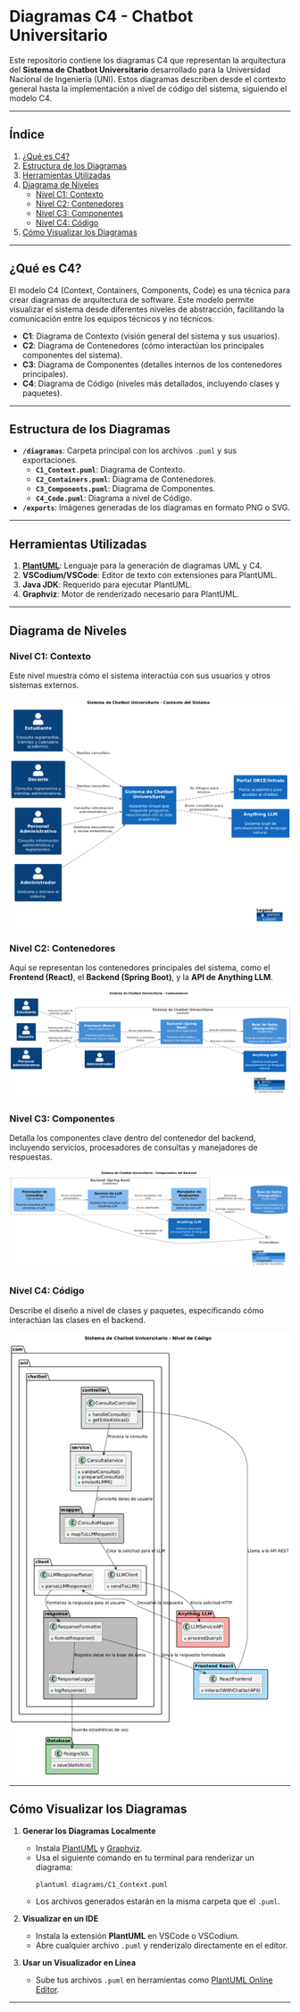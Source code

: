 # **Diagramas C4 - Chatbot Universitario**

Este repositorio contiene los diagramas C4 que representan la arquitectura del **Sistema de Chatbot Universitario** desarrollado para la Universidad Nacional de Ingeniería (UNI). Estos diagramas describen desde el contexto general hasta la implementación a nivel de código del sistema, siguiendo el modelo C4.

---

## **Índice**
1. [¿Qué es C4?](#qué-es-c4)
2. [Estructura de los Diagramas](#estructura-de-los-diagramas)
3. [Herramientas Utilizadas](#herramientas-utilizadas)
4. [Diagrama de Niveles](#diagrama-de-niveles)
   - [Nivel C1: Contexto](#nivel-c1-contexto)
   - [Nivel C2: Contenedores](#nivel-c2-contenedores)
   - [Nivel C3: Componentes](#nivel-c3-componentes)
   - [Nivel C4: Código](#nivel-c4-código)
5. [Cómo Visualizar los Diagramas](#cómo-visualizar-los-diagramas)

---

## **¿Qué es C4?**
El modelo C4 (Context, Containers, Components, Code) es una técnica para crear diagramas de arquitectura de software. Este modelo permite visualizar el sistema desde diferentes niveles de abstracción, facilitando la comunicación entre los equipos técnicos y no técnicos.

- **C1**: Diagrama de Contexto (visión general del sistema y sus usuarios).
- **C2**: Diagrama de Contenedores (cómo interactúan los principales componentes del sistema).
- **C3**: Diagrama de Componentes (detalles internos de los contenedores principales).
- **C4**: Diagrama de Código (niveles más detallados, incluyendo clases y paquetes).

---

## **Estructura de los Diagramas**
- **`/diagramas`**: Carpeta principal con los archivos `.puml` y sus exportaciones.
  - **`C1_Context.puml`**: Diagrama de Contexto.
  - **`C2_Containers.puml`**: Diagrama de Contenedores.
  - **`C3_Components.puml`**: Diagrama de Componentes.
  - **`C4_Code.puml`**: Diagrama a nivel de Código.
- **`/exports`**: Imágenes generadas de los diagramas en formato PNG o SVG.

---

## **Herramientas Utilizadas**
1. **[PlantUML](https://plantuml.com/es)**: Lenguaje para la generación de diagramas UML y C4.
2. **VSCodium/VSCode**: Editor de texto con extensiones para PlantUML.
3. **Java JDK**: Requerido para ejecutar PlantUML.
4. **Graphviz**: Motor de renderizado necesario para PlantUML.

---

## **Diagrama de Niveles**

### **Nivel C1: Contexto**
Este nivel muestra cómo el sistema interactúa con sus usuarios y otros sistemas externos.

![C1](./exports/C1_Context.png)

### **Nivel C2: Contenedores**
Aquí se representan los contenedores principales del sistema, como el **Frontend (React)**, el **Backend (Spring Boot)**, y la **API de Anything LLM**.

![C2](./exports/C2_Containers.png)

### **Nivel C3: Componentes**
Detalla los componentes clave dentro del contenedor del backend, incluyendo servicios, procesadores de consultas y manejadores de respuestas.

![C3](./exports/C3_Components.png)

### **Nivel C4: Código**
Describe el diseño a nivel de clases y paquetes, especificando cómo interactúan las clases en el backend.

![C4](./exports/C4_Code.png)

---

## **Cómo Visualizar los Diagramas**

1. **Generar los Diagramas Localmente**
   - Instala [PlantUML](https://plantuml.com/es) y [Graphviz](https://graphviz.gitlab.io/).
   - Usa el siguiente comando en tu terminal para renderizar un diagrama:
     ```bash
     plantuml diagrams/C1_Context.puml
     ```
   - Los archivos generados estarán en la misma carpeta que el `.puml`.

2. **Visualizar en un IDE**
   - Instala la extensión **PlantUML** en VSCode o VSCodium.
   - Abre cualquier archivo `.puml` y renderízalo directamente en el editor.

3. **Usar un Visualizador en Línea**
   - Sube tus archivos `.puml` en herramientas como [PlantUML Online Editor](https://www.plantuml.com/plantuml/uml/).

---

